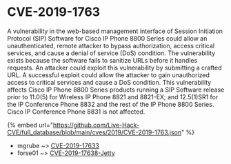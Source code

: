 # CVE-2019-1763

A vulnerability in the web-based management interface of Session Initiation Protocol (SIP) Software for Cisco IP Phone 8800 Series could allow an unauthenticated, remote attacker to bypass authorization, access critical services, and cause a denial of service (DoS) condition. The vulnerability exists because the software fails to sanitize URLs before it handles requests. An attacker could exploit this vulnerability by submitting a crafted URL. A successful exploit could allow the attacker to gain unauthorized access to critical services and cause a DoS condition. This vulnerability affects Cisco IP Phone 8800 Series products running a SIP Software release prior to 11.0(5) for Wireless IP Phone 8821 and 8821-EX; and 12.5(1)SR1 for the IP Conference Phone 8832 and the rest of the IP Phone 8800 Series. Cisco IP Conference Phone 8831 is not affected.

{% embed url="https://github.com/Live-Hack-CVE/full_database/blob/main/cves/2019/CVE-2019-1763.json" %}


* mgrube ~> [CVE-2019-17633](https://www.alice-snow.ru/2019/database/cve-2019-1763/cve-2019-17633-mgrube)
* forse01 ~> [CVE-2019-17638-Jetty](https://www.alice-snow.ru/2019/database/cve-2019-1763/cve-2019-17638-jetty-forse01)